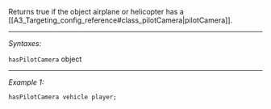 Returns true if the object airplane or helicopter has a [[A3_Targeting_config_reference#class_pilotCamera|pilotCamera]].


---
*Syntaxes:*

`hasPilotCamera` object

---
*Example 1:*

```sqf
hasPilotCamera vehicle player;
```